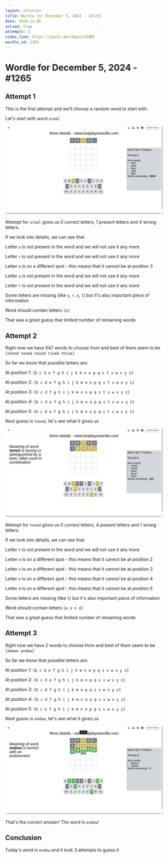 ```yaml
---
layout: solution
title: Wordle for December 5, 2024 - \#1265
date: 2024-12-05
solved: true
attempts: 3
video_link: https://youtu.be/cDqswit94RE
wordle_id: 1265
---
```


# Wordle for December 5, 2024 - \#1265

## Attempt 1

This is the first attempt and we'll choose a random word to start with.

Let's start with word `ureal`

![Attempt 1](2024-12-05/attempt-1.png)

Attempt for `ureal` gives us 0 correct letters, 1 present letters and 4 wrong letters.

If we look into details, we can see that:

Letter `u` is not present in the word and we will not use it any more

Letter `r` is not present in the word and we will not use it any more

Letter `e` is on a different spot - this means that it cannot be at position 3

Letter `a` is not present in the word and we will not use it any more

Letter `l` is not present in the word and we will not use it any more

Some letters are missing (like `u`, `r`, `a`, `l`) but it's also important piece of information

Word should contain letters `[e]`

That was a great guess that limited number of remaining words



## Attempt 2

Right now we have 547 words to choose from and best of them seem to be `[noted toned teind tined thine]`

So far we know that possible letters are:

At position 1: `[b c d e f g h i j k m n o p q s t v w x y z]`

At position 2: `[b c d e f g h i j k m n o p q s t v w x y z]`

At position 3: `[b c d f g h i j k m n o p q s t v w x y z]`

At position 4: `[b c d e f g h i j k m n o p q s t v w x y z]`

At position 5: `[b c d e f g h i j k m n o p q s t v w x y z]`

Next guess is `toned`, let's see what it gives us

![Attempt 2](2024-12-05/attempt-2.png)

Attempt for `toned` gives us 0 correct letters, 4 present letters and 1 wrong letters.

If we look into details, we can see that:

Letter `t` is not present in the word and we will not use it any more

Letter `o` is on a different spot - this means that it cannot be at position 2

Letter `n` is on a different spot - this means that it cannot be at position 3

Letter `e` is on a different spot - this means that it cannot be at position 4

Letter `d` is on a different spot - this means that it cannot be at position 5

Some letters are missing (like `t`) but it's also important piece of information

Word should contain letters `[e o n d]`

That was a great guess that limited number of remaining words



## Attempt 3

Right now we have 2 words to choose from and best of them seem to be `[demon endow]`

So far we know that possible letters are:

At position 1: `[b c d e f g h i j k m n o p q s v w x y z]`

At position 2: `[b c d e f g h i j k m n p q s v w x y z]`

At position 3: `[b c d f g h i j k m o p q s v w x y z]`

At position 4: `[b c d f g h i j k m n o p q s v w x y z]`

At position 5: `[b c e f g h i j k m n o p q s v w x y z]`

Next guess is `endow`, let's see what it gives us

![Attempt 3](2024-12-05/attempt-3.png)

That's the correct answer! The word is `endow`!

## Conclusion

Today's word is `endow` and it took 3 attempts to guess it

